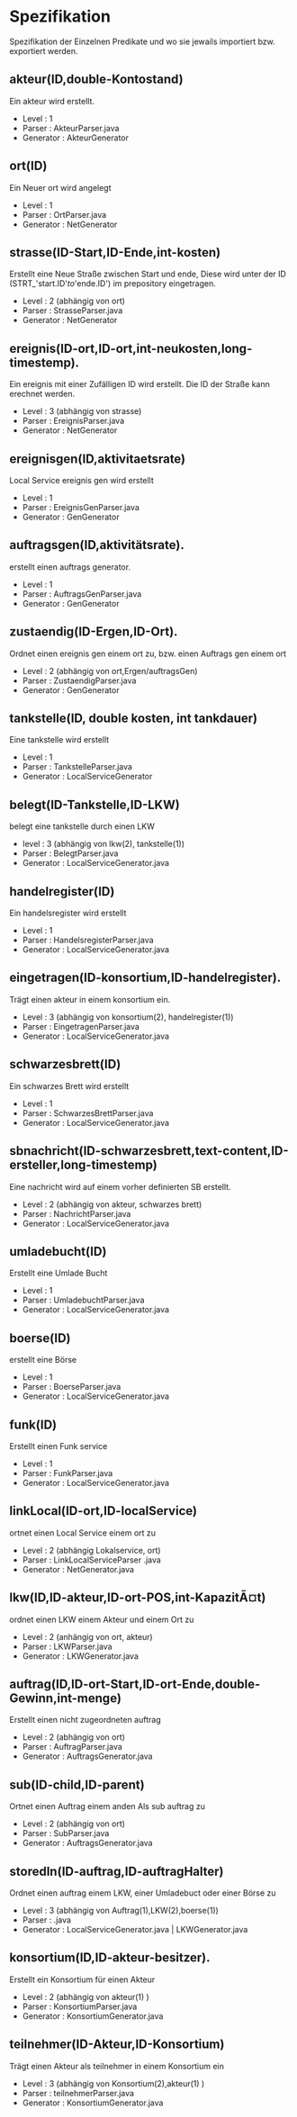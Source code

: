 # Spezifikation
Spezifikation der Einzelnen Predikate und wo sie jewails importiert bzw. exportiert werden.

## akteur(ID,double-Kontostand)
Ein akteur wird erstellt.
 - Level     : 1
 - Parser    : AkteurParser.java
 - Generator : AkteurGenerator

## ort(ID)
Ein Neuer ort wird angelegt
 - Level     : 1
 - Parser    : OrtParser.java
 - Generator : NetGenerator

## strasse(ID-Start,ID-Ende,int-kosten)
Erstellt eine Neue Straße zwischen Start und ende,
Diese wird unter der ID (STRT_'start.ID'_to_'ende.ID') im prepository eingetragen.
 - Level     : 2 (abhängig von ort)
 - Parser    : StrasseParser.java
 - Generator : NetGenerator

## ereignis(ID-ort,ID-ort,int-neukosten,long-timestemp).
Ein ereignis mit einer Zufälligen ID wird erstellt.
Die ID der Straße kann erechnet werden.
 - Level     : 3 (abhängig von strasse)
 - Parser    : EreignisParser.java
 - Generator : NetGenerator

## ereignisgen(ID,aktivitaetsrate) 
Local Service ereignis gen wird erstellt
 - Level     : 1
 - Parser    : EreignisGenParser.java
 - Generator : GenGenerator

## auftragsgen(ID,aktivitätsrate).
erstellt einen auftrags generator.
 - Level     : 1
 - Parser    : AuftragsGenParser.java
 - Generator : GenGenerator

## zustaendig(ID-Ergen,ID-Ort).
Ordnet einen ereignis gen einem ort zu, bzw. einen Auftrags gen einem ort
 - Level     : 2 (abhängig von ort,Ergen/auftragsGen)
 - Parser    : ZustaendigParser.java
 - Generator : GenGenerator


## tankstelle(ID, double kosten, int tankdauer)
Eine tankstelle wird erstellt
 - Level     : 1
 - Parser    : TankstelleParser.java
 - Generator : LocalServiceGenerator

## belegt(ID-Tankstelle,ID-LKW) 
belegt eine tankstelle durch einen LKW
 - level     : 3 (abhängig von lkw(2), tankstelle(1))
 - Parser    : BelegtParser.java 
 - Generator : LocalServiceGenerator.java

## handelregister(ID)
Ein handelsregister wird erstellt
 - Level     : 1
 - Parser    : HandelsregisterParser.java
 - Generator : LocalServiceGenerator.java

 ## eingetragen(ID-konsortium,ID-handelregister).
Trägt einen akteur in einem konsortium ein.
 - Level     : 3 (abhängig von konsortium(2), handelregister(1))
 - Parser    : EingetragenParser.java
 - Generator : LocalServiceGenerator.java

## schwarzesbrett(ID)
Ein schwarzes Brett wird erstellt
 - Level     : 1
 - Parser    : SchwarzesBrettParser.java
 - Generator : LocalServiceGenerator.java

## sbnachricht(ID-schwarzesbrett,text-content,ID-ersteller,long-timestemp)
Eine nachricht wird auf einem vorher definierten SB erstellt.
 - Level     : 2 (abhängig von akteur, schwarzes brett) 
 - Parser    : NachrichtParser.java
 - Generator : LocalServiceGenerator.java

## umladebucht(ID)
Erstellt eine Umlade Bucht
 - Level     : 1
 - Parser    : UmladebuchtParser.java
 - Generator : LocalServiceGenerator.java

## boerse(ID)
erstellt eine Börse
 - Level     : 1
 - Parser    : BoerseParser.java
 - Generator : LocalServiceGenerator.java

## funk(ID)
Erstellt einen Funk service
 - Level     : 1
 - Parser    : FunkParser.java
 - Generator : LocalServiceGenerator.java

## linkLocal(ID-ort,ID-localService)
ortnet einen Local Service einem ort zu
 - Level     : 2 (abhängig Lokalservice, ort)
 - Parser    : LinkLocalServiceParser .java
 - Generator : NetGenerator.java

## lkw(ID,ID-akteur,ID-ort-POS,int-KapazitÃ¤t)
ordnet einen LKW einem Akteur und einem Ort zu
 - Level     : 2 (anhängig von ort, akteur)
 - Parser    : LKWParser.java
 - Generator : LKWGenerator.java

## auftrag(ID,ID-ort-Start,ID-ort-Ende,double-Gewinn,int-menge)
Erstellt einen nicht zugeordneten auftrag
 - Level     : 2 (abhängig von ort)
 - Parser    : AuftragParser.java
 - Generator : AuftragsGenerator.java

## sub(ID-child,ID-parent)
Ortnet einen Auftrag einem anden Als sub auftrag zu
 - Level     : 2 (abhängig von ort)
 - Parser    : SubParser.java
 - Generator : AuftragsGenerator.java


## storedIn(ID-auftrag,ID-auftragHalter)
Ordnet einen auftrag einem LKW, einer Umladebuct oder einer Börse zu
 - Level     : 3 (abhängig von Auftrag(1),LKW(2),boerse(1))
 - Parser    : .java
 - Generator : LocalServiceGenerator.java | LKWGenerator.java

## konsortium(ID,ID-akteur-besitzer).
Erstellt ein Konsortium für einen Akteur
 - Level     : 2 (abhängig von akteur(1) )
 - Parser    : KonsortiumParser.java
 - Generator : KonsortiumGenerator.java

## teilnehmer(ID-Akteur,ID-Konsortium)
Trägt einen Akteur als teilnehmer in einem Konsortium ein
 - Level     : 3 (abhängig von Konsortium(2),akteur(1) )
 - Parser    : teilnehmerParser.java
 - Generator : KonsortiumGenerator.java
